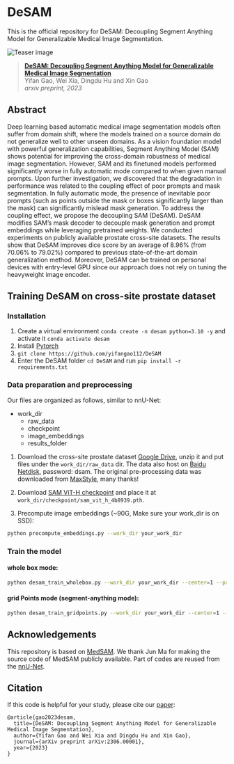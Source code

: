 # DeSAM 
This is the official repository for DeSAM: Decoupling Segment Anything Model for Generalizable Medical Image Segmentation.

![Teaser image](./figs/DeSAM.png)

> **[DeSAM: Decoupling Segment Anything Model for Generalizable Medical Image Segmentation](https://arxiv.org/abs/2306.00499)**<br>
> Yifan Gao, Wei Xia, Dingdu Hu and Xin Gao<br>
> *arxiv preprint, 2023*

## Abstract
Deep learning based automatic medical image segmentation models often suffer from domain shift, where the models trained on a source domain do not generalize well to other unseen domains. As a vision foundation model with powerful generalization capabilities, Segment Anything Model (SAM) shows potential for improving the cross-domain robustness of medical image segmentation. However, SAM and its finetuned models performed significantly worse in fully automatic mode compared to when given manual prompts. Upon further investigation, we discovered that the degradation in performance was related to the coupling effect of poor prompts and mask segmentation. In fully automatic mode, the presence of inevitable poor prompts (such as points outside the mask or boxes significantly larger than the mask) can significantly mislead mask generation. To address the coupling effect, we propose the decoupling SAM (DeSAM). DeSAM modifies SAM’s mask decoder to decouple mask generation and prompt embeddings while leveraging pretrained weights. We conducted experiments on publicly available prostate cross-site datasets. The results show that DeSAM improves dice score by an average of 8.96% (from 70.06% to 79.02%) compared to previous state-of-the-art domain generalization method. Moreover, DeSAM can be trained on personal devices with entry-level GPU since our approach does not rely on tuning the heavyweight image encoder.

## Training DeSAM on cross-site prostate dataset

### Installation 
1. Create a virtual environment `conda create -n desam python=3.10 -y` and activate it `conda activate desam`
2. Install [Pytorch](https://pytorch.org/get-started/locally/)
3.  `git clone https://github.com/yifangao112/DeSAM`
4. Enter the DeSAM folder `cd DeSAM` and run `pip install -r requirements.txt`

### Data preparation and preprocessing

Our files are organized as follows, similar to nnU-Net:
- work_dir
    - raw_data
    - checkpoint
    - image_embeddings
    - results_folder

1. Download the cross-site prostate dataset [Google Drive](https://drive.google.com/file/d/1purk1f96GUGjAuVg_qCg_lWonIRUsdhw/view?usp=sharing), unzip it and put files under the `work_dir/raw_data` dir. The data also host on [Baidu Netdisk](https://pan.baidu.com/s/1Lq3uz3T2bq44-kYodsGjzg), password: dsam. The original pre-processing data was downloaded from [MaxStyle](https://github.com/cherise215/MaxStyle), many thanks!

2. Download [SAM ViT-H checkpoint](https://dl.fbaipublicfiles.com/segment_anything/sam_vit_h_4b8939.pth) and place it at `work_dir/checkpoint/sam_vit_h_4b8939.pth`.

3. Precompute image embeddings (~90G, Make sure your work_dir is on SSD):

```bash
python precompute_embeddings.py --work_dir your_work_dir
```

### Train the model

#### whole box mode:

```bash
python desam_train_wholebox.py --work_dir your_work_dir --center=1 --pred_embedding=True --mixprecision=True
```

#### grid Points mode (segment-anything mode):

```bash
python desam_train_gridpoints.py --work_dir your_work_dir --center=1 --pred_embedding=True --mixprecision=True
```

## Acknowledgements
This repository is based on [MedSAM](https://github.com/bowang-lab/MedSAM). We thank Jun Ma for making the source code of MedSAM publicly available. Part of codes are reused from the [nnU-Net](https://github.com/MIC-DKFZ/nnUNet).

## Citation
If this code is helpful for your study, please cite our [paper]():

```
@article{gao2023desam,
  title={DeSAM: Decoupling Segment Anything Model for Generalizable Medical Image Segmentation},
  author={Yifan Gao and Wei Xia and Dingdu Hu and Xin Gao},
  journal={arXiv preprint arXiv:2306.00001},
  year={2023}
}
```

